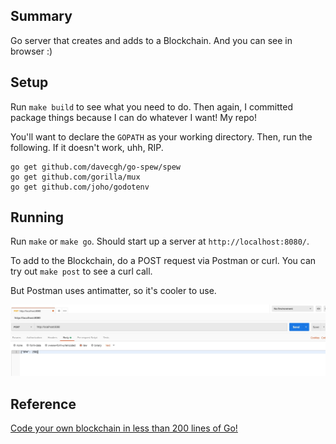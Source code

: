 ## Summary

Go server that creates and adds to a Blockchain. And you can see in browser :)

## Setup

Run `make build` to see what you need to do. Then again, I committed package things
because I can do whatever I want!  My repo!

You'll want to declare the `GOPATH` as your working directory.
Then, run the following. If it doesn't work, uhh, RIP.

```
go get github.com/davecgh/go-spew/spew
go get github.com/gorilla/mux
go get github.com/joho/godotenv
```

## Running

Run `make` or `make go`.  Should start up a server at `http://localhost:8080/`.

To add to the Blockchain, do a POST request via Postman or curl. You can try out
`make post` to see a curl call.

But Postman uses antimatter, so it's cooler to use.

![Postman pic](postman_example.JPG)

## Reference

[Code your own blockchain in less than 200 lines of Go!](https://medium.com/@mycoralhealth/code-your-own-blockchain-in-less-than-200-lines-of-go-e296282bcffc)
